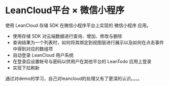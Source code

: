 # LeanCloud平台 × 微信小程序

使用 LeanCloud 存储 SDK 在微信小程序平台上实现的 微信小程序 应用。

- 使用存储 SDK 对云端数据进行查询、增加、修改与删除
- 查询结果为一个列表时，如何将其绑定到视图层进行展示以及如何在点击事件中得到对应的数组项
- 自动登录 LeanCloud 用户系统
- 在登录后设置帐号与密码以供用户在其他平台的 LeanTodo 应用上登录
- 实现下拉刷新

通过对demo的学习，自己对leancloud的处理又有了更深的认识。。。。